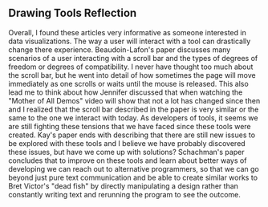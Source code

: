 ## Drawing Tools Reflection

Overall, I found these articles very informative as someone interested in data visualizations. The way a user will interact with a tool can drastically change there experience. Beaudoin-Lafon's paper discusses many scenarios  of a user interacting with a scroll bar and the types of degrees of freedom or degrees of compatibility. I never have thought too much about the scroll bar, but he went into detail of how sometimes the page will move immediately as one scrolls or waits until the mouse is released. This also lead me to think about how Jennifer discussed that when watching the "Mother of All Demos" video will show that not a lot has changed since then and I realized that the scroll bar described in the paper is very similar or the same to the one we interact with today. As developers of tools, it seems we are still fighting these tensions that we have faced since these tools were created. Kay's paper ends with describing that there are still new issues to be explored with these tools and I believe we have probably discovered these issues, but have we come up with solutions? Schachman's paper concludes that to improve on these tools and learn about better ways of developing we can reach out to alternative programmers, so that we can go beyond just pure text communication and be able to create similar works to Bret Victor's "dead fish" by directly manipulating a design rather than constantly writing text and rerunning the program to see the outcome. 